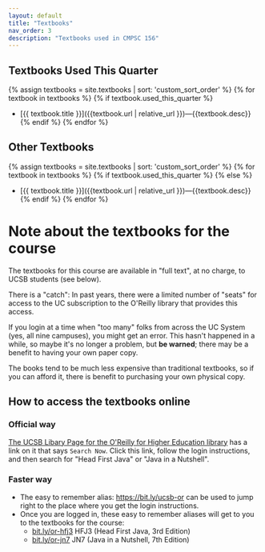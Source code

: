 ```yaml
---
layout: default
title: "Textbooks"
nav_order: 3
description: "Textbooks used in CMPSC 156"
---
```


## Textbooks Used This Quarter

{% assign textbooks = site.textbooks | sort: 'custom_sort_order' %}
{% for textbook in textbooks %}
{% if textbook.used_this_quarter %}
* [{{ textbook.title }}]({{textbook.url | relative_url }})&mdash;{{textbook.desc}}
{% endif %}
{% endfor %}


## Other Textbooks

{% assign textbooks = site.textbooks | sort: 'custom_sort_order' %}
{% for textbook in textbooks %}
{% if textbook.used_this_quarter %}
{% else %}
* [{{ textbook.title }}]({{textbook.url | relative_url }})&mdash;{{textbook.desc}}
{% endif %}
{% endfor %}

# Note about the textbooks for the course

The textbooks for this course are available in "full text", at no charge, to UCSB students (see below).

There is a "catch": In past years, there were a limited number of "seats" for access to the UC subscription to the O'Reilly library that provides this access.

If you login at a time when "too many" folks from across the UC System (yes, all nine campuses), you might get an error.  This hasn't happened in a while, so maybe it's no longer a problem, but **be warned**; there may be a benefit to having your own paper copy.

The books tend to be much less expensive than
traditional textbooks, so if you can afford it, there is benefit to purchasing your own physical copy.

## How to access the textbooks online

### Official way

[The UCSB Libary Page for the O'Reilly for Higher Education library](https://www.library.ucsb.edu/research/db/918) has a link on it that says `Search Now`.  Click this link, follow the login instructions, and then search for "Head First Java" or "Java in a Nutshell".

### Faster way

* The easy to remember alias: <https://bit.ly/ucsb-or> can be used to jump right to the place where you get the login instructions.
* Once you are logged in, these easy to remember aliases will get to you to the textbooks for the course:
  - [bit.ly/or-hfj3](https://bit.ly/or-hfj3) HFJ3 (Head First Java, 3rd Edition)
  - [bit.ly/or-jn7](https://bit.ly/or-jn7) JN7 (Java in a Nutshell, 7th Edition)
